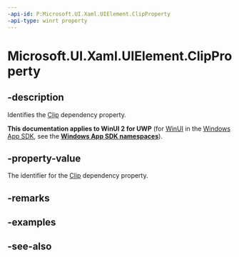 ```yaml
---
-api-id: P:Microsoft.UI.Xaml.UIElement.ClipProperty
-api-type: winrt property
---
```


<!-- Property syntax
public Windows.UI.Xaml.DependencyProperty ClipProperty { get; }
-->

# Microsoft.UI.Xaml.UIElement.ClipProperty

## -description
Identifies the [Clip](uielement_clip.md) dependency property.

**This documentation applies to WinUI 2 for UWP** (for [WinUI](/windows/apps/winui/winui3/) in the [Windows App SDK](/windows/apps/windows-app-sdk/), see the **[Windows App SDK namespaces](/windows/windows-app-sdk/api/winrt/)**).

## -property-value
The identifier for the [Clip](uielement_clip.md) dependency property.

## -remarks

## -examples

## -see-also
